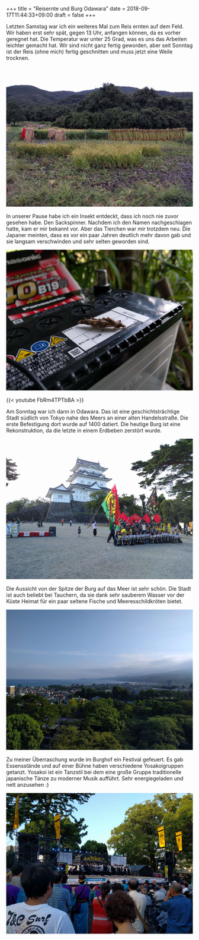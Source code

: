 +++
title = "Reisernte und Burg Odawara"
date = 2018-09-17T11:44:33+09:00
draft = false
+++

Letzten Samstag war ich ein weiteres Mal zum Reis ernten auf dem Feld. Wir haben
erst sehr spät, gegen 13 Uhr, anfangen können, da es vorher geregnet hat. Die
Temperatur war unter 25 Grad, was es uns das Arbeiten leichter gemacht hat. Wir
sind nicht ganz fertig geworden, aber seit Sonntag ist der Reis (ohne mich)
fertig geschnitten und muss jetzt eine Weile trocknen.

![Reisernte](/img/2018_09_17/harvest.jpg)

In unserer Pause habe ich ein Insekt entdeckt, dass ich noch nie zuvor gesehen
habe. Den Sackspinner. Nachdem ich den Namen nachgeschlagen hatte, kam er mir
bekannt vor. Aber das Tierchen war mir trotzdem neu. Die Japaner meinten, dass
es vor ein paar Jahren deutlich mehr davon gab und sie langsam verschwinden und
sehr selten geworden sind.

![Sackspinner](/img/2018_09_17/bagworm.jpg)

{{< youtube FbRm4TPTbBA >}}

Am Sonntag war ich dann in Odawara. Das ist eine geschichtsträchtige Stadt
südlich von Tokyo nahe des Meers an einer alten Handelsstraße. Die erste
Befestigung dort wurde auf 1400 datiert. Die heutige Burg ist eine
Rekonstruktion, da die letzte in einem Erdbeben zerstört wurde.

![Odawara](/img/2018_09_17/castle.jpg)

Die Aussicht von der Spitze der Burg auf das Meer ist sehr schön. Die Stadt
ist auch beliebt bei Tauchern, da sie dank sehr sauberem Wasser vor der Küste
Heimat für ein paar seltene Fische und Meeresschildkröten bietet.

![Meer](/img/2018_09_17/view.jpg)

Zu meiner Überraschung wurde im Burghof ein Festival gefeuert. Es gab
Essensstände und auf einer Bühne haben verschiedene Yosakoigruppen getanzt.
Yosakoi ist ein Tanzstil bei dem eine große Gruppe traditionelle japanische
Tänze zu moderner Musik aufführt. Sehr energiegeladen und nett anzusehen :)

![Festival](/img/2018_09_17/festival.jpg)
